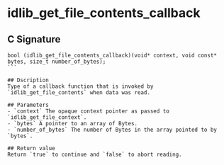 # idlib_get_file_contents_callback

## C Signature
````
bool (idlib_get_file_contents_callback)(void* context, void const* bytes, size_t number_of_bytes);
```

## Dscription
Type of a callback function that is invoked by `idlib_get_file_contents` when data was read.

## Parameters
- `context` The opaque context pointer as passed to `idlib_get_file_context`.
- `bytes` A pointer to an array of Bytes.
- `number_of_bytes` The number of Bytes in the array pointed to by `bytes`.

## Return value
Return `true` to continue and `false` to abort reading.
